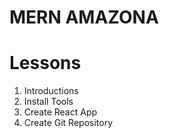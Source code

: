 # MERN AMAZONA

# Lessons
1. Introductions
2. Install Tools
3. Create React App
4. Create Git Repository